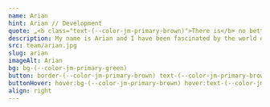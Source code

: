 ```yaml
---
name: Arian
hint: Arian // Development
quote: „<b class="text-(--color-jm-primary-brown)">There is</b> no better beauty than <b>the Intellect.</b>“
description: My name is Arian and I have been fascinated by the world of technology since I was young. I completed my training as an IT specialist in Hanover and since then I have been intensively involved in the development and programming of applications, IoT systems and Raspberry Pi. Developing intelligent solutions and programming innovative applications is my passion. My drive is the deep understanding and beauty of the intellect, because I firmly believe that ‘there is no better beauty than the intellect’. At JOTT.MEDIA, I use my knowledge to drive forward pioneering projects and master technical challenges.
src: team/arian.jpg
slug: arian
imageAlt: Arian
bg: bg-(--color-jm-primary-green)
button: border-(--color-jm-primary-brown) text-(--color-jm-primary-brown)
buttonHover: hover:bg-(--color-jm-primary-brown) hover:text-(--color-jm-secondary-white)
align: right
---
```

